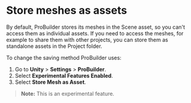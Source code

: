 # Store meshes as assets

By default, ProBuilder stores its meshes in the Scene asset, so you can't access them as individual assets. If you need to access the meshes, for example to share them with other projects, you can store them as standalone assets in the Project folder.

To change the saving method ProBuilder uses:

1. Go to **Unity** > **Settings** > **ProBuilder**.
1. Select **Experimental Features Enabled**.
1. Select **Store Mesh as Asset**.

> **Note:** This is an experimental feature.